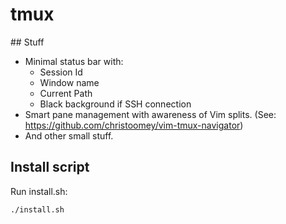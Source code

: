 # tmux

## Stuff

- Minimal status bar with:
    - Session Id
    - Window name
    - Current Path
    - Black background if SSH connection
- Smart pane management with awareness of Vim splits. (See: https://github.com/christoomey/vim-tmux-navigator)
- And other small stuff.

## Install script

Run install.sh:
```
./install.sh
```
